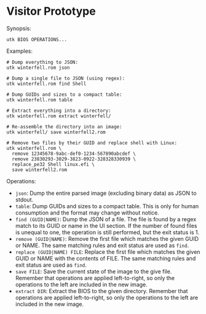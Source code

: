 # Visitor Prototype

Synopsis:

    utk BIOS OPERATIONS...

Examples:

    # Dump everything to JSON:
    utk winterfell.rom json

    # Dump a single file to JSON (using regex):
    utk winterfell.rom find Shell

    # Dump GUIDs and sizes to a compact table:
    utk winterfell.rom table

    # Extract everything into a directory:
    utk winterfell.rom extract winterfell/

    # Re-assemble the directory into an image:
    utk winterfell/ save winterfell2.rom

    # Remove two files by their GUID and replace shell with Linux:
    utk winterfell.rom \
      remove 12345678-9abc-def0-1234-567890abcdef \
      remove 23830293-3029-3823-0922-328328330939 \
      replace_pe32 Shell linux.efi \
      save winterfell2.rom

Operations:

- `json`: Dump the entire parsed image (excluding binary data) as JSON to
  stdout.
- `table`: Dump GUIDs and sizes to a compact table. This is only for human
  consumption and the format may change without notice.
- `find (GUID|NAME)`: Dump the JSON of a file. The file is found by a regex
  match to its GUID or name in the UI section. If the number of found files is
  unequal to one, the operation is still performed, but the exit status is 1.
- `remove (GUID|NAME)`: Remove the first file which matches the given GUID or
  NAME. The same matching rules and exit status are used as `find`.
- `replace (GUID|NAME) FILE`: Replace the first file which matches the given
  GUID or NAME with the contents of FILE. The same matching rules and exit
  status are used as `find`.
- `save FILE`: Save the current state of the image to the give file. Remember
  that operations are applied left-to-right, so only the operations to the left
  are included in the new image.
- `extract DIR`: Extract the BIOS to the given directory. Remember that
  operations are applied left-to-right, so only the operations to the left are
  included in the new image.
